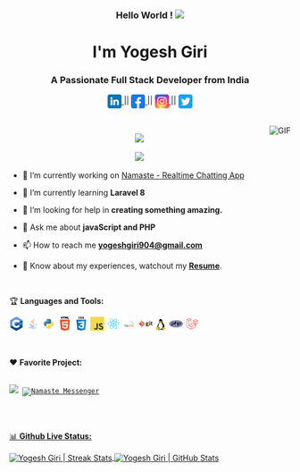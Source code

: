 <h3 align="center">Hello World ! <img src="https://media.giphy.com/media/hvRJCLFzcasrR4ia7z/giphy.gif" width="30px"></h3>
<h1 align="center">I'm Yogesh Giri</h1>
<h3 align="center">A Passionate Full Stack Developer from India</h3>
<p align="center"> 
<a href="https://linkedin.com/in/yogesh-g-89aa83108">
  <img align="center" alt="Yogesh Giri | LinkedIN" width="25px" src="https://github.com/edent/SuperTinyIcons/blob/master/images/svg/linkedin.svg" />
</a> || 
<a align="center" href="https://fb.com/yogesh.goswami.948011">
  <img align="center" alt="Yogesh Giri | Facebook" width="25px" src="https://github.com/edent/SuperTinyIcons/blob/master/images/svg/facebook.svg" />
</a> || 
<a href="https://instagram.com/radheypandit_">
  <img align="center" alt="Yogesh Giri | Instagram" width="25px" src="https://github.com/edent/SuperTinyIcons/blob/master/images/svg/instagram.svg" />
</a> || 
<a href="https://twitter.com/radheypandit_">
  <img align="center" alt="Yogesh Giri | Twitter" width="25px" src="https://github.com/edent/SuperTinyIcons/blob/master/images/svg/twitter.svg" />
</a>
</p>
<br/>

<img align="right" alt="GIF" src="https://github.com/abhisheknaiidu/abhisheknaiidu/blob/master/code.gif?raw=true" width="auto" height="320" />
<p align="center"><a href="https://yogeshgiri904.github.io/shriramorg" target="blank"><img src="https://img.shields.io/website?down_message=online&style=for-the-badge&up_color=orangered&up_message=Shri%20Ram%20Org.&url=https%3A%2F%2Fyogeshgiri904.github.io%2Fshriramorg%2F"></a></p>
<p align="center"> <a href="https://github.com/yogeshgiri904/" target="blank"><img src="https://img.shields.io/website?label=yogeshgiri904.com&style=for-the-badge&url=https://github.com/yogeshgiri904" /></a> </p>


- 🔭 I’m currently working on [Namaste - Realtime Chatting App](http://srohackers.epizy.com/)

- 🌱 I’m currently learning **Laravel 8**

- 🤝 I’m looking for help in **creating something amazing.**

- 💬 Ask me about **javaScript and PHP**

- 📫 How to reach me **yogeshgiri904@gmail.com**

- 📄 Know about my experiences, watchout my [**Resume**](https://drive.google.com/file/d/1nMDfR5xjB9w-cfG7ntsIry6E3fpwd4uO/view).

<br/>

 🏆 **Languages and Tools:** 
<p align="left">
<code><img height="25" src="https://raw.githubusercontent.com/github/explore/80688e429a7d4ef2fca1e82350fe8e3517d3494d/topics/cpp/cpp.png"></code>
<code><img height="25" src="https://github.com/edent/SuperTinyIcons/blob/master/images/svg/java.svg"></code>
<code><img height="25" src="https://raw.githubusercontent.com/github/explore/80688e429a7d4ef2fca1e82350fe8e3517d3494d/topics/python/python.png"></code>
<code><img height="25" src="https://raw.githubusercontent.com/github/explore/80688e429a7d4ef2fca1e82350fe8e3517d3494d/topics/html/html.png"></code>
<code><img height="25" src="https://raw.githubusercontent.com/github/explore/5c058a388828bb5fde0bcafd4bc867b5bb3f26f3/topics/css/css.png"></code>
<code><img height="25" src="https://raw.githubusercontent.com/github/explore/80688e429a7d4ef2fca1e82350fe8e3517d3494d/topics/javascript/javascript.png"></code>
<code><img height="25" src="https://raw.githubusercontent.com/github/explore/80688e429a7d4ef2fca1e82350fe8e3517d3494d/topics/react/react.png"></code>
<code><img height="25" src="https://raw.githubusercontent.com/github/explore/80688e429a7d4ef2fca1e82350fe8e3517d3494d/topics/mysql/mysql.png"></code>
<code><img height="25" src="https://raw.githubusercontent.com/github/explore/80688e429a7d4ef2fca1e82350fe8e3517d3494d/topics/git/git.png"></code>
<code><img height="22" src="https://raw.githubusercontent.com/github/explore/80688e429a7d4ef2fca1e82350fe8e3517d3494d/topics/linux/linux.png"></code>
<code><img height="25" src="https://raw.githubusercontent.com/github/explore/80688e429a7d4ef2fca1e82350fe8e3517d3494d/topics/php/php.png"></code>
<code><img height="25" src="https://raw.githubusercontent.com/github/explore/80688e429a7d4ef2fca1e82350fe8e3517d3494d/topics/laravel/laravel.png"></code>
</p>
<br/>

 ❤️ **Favorite Project:** 
<p align="left">
<code>
<img height="25" src="https://github.com/yogeshgiri904/realtime-chat/blob/master/img/n.jpg">&nbsp;<a href="http://srohackers.epizy.com/" target="_blank"><img src="https://img.shields.io/badge/Namaste_Messenger-4285F4?style=for-the-badge" alt="Namaste Messenger" width="150" >
</code>
 <br/>
</p>
<br/>

 📊 **Github Live Status:** 
<p align="left">
<a href="https://github.com/yogeshgiri904">
  <img align="center" src="https://github-readme-streak-stats.herokuapp.com/?user=yogeshgiri904&hide_border=true" alt="Yogesh Giri | Streak Stats" />
</a>
<a href="https://github.com/yogeshgiri904">
  <img align="center" src="https://github-readme-stats.anuraghazra1.vercel.app/api?username=yogeshgiri904&show_icons=true&include_all_commits=true&show_icons=true&hide_border=true" alt="Yogesh Giri | GitHub Stats" />
</a> 
</p>

